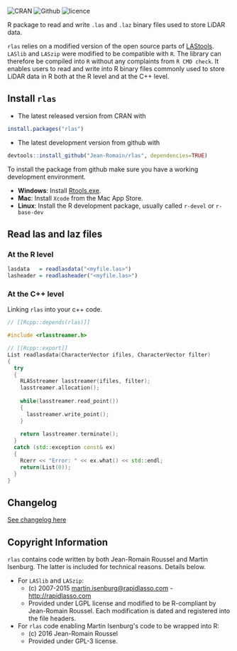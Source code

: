 ![CRAN](https://img.shields.io/badge/CRAN-1.1.9-brightgreen.svg)  ![Github](https://img.shields.io/badge/Github-1.1.9-green.svg)  ![licence](https://img.shields.io/badge/Licence-GPL--3-blue.svg)

R package to read and write `.las` and `.laz` binary files used to store LiDAR data.

`rlas` relies on a modified version of the open source parts of [LAStools](https://github.com/LAStools/LAStools). `LASlib` and `LASzip` were modified to be compatible with `R`. The library can therefore be compiled into `R` without any complaints from `R CMD check`.
It enables users to read and write into R binary files commonly used to store LiDAR data in R both at the R level and at the C++ level.

## Install `rlas`

* The latest released version from CRAN with

```r
install.packages("rlas")
```

* The latest development version from github with

```r
devtools::install_github("Jean-Romain/rlas", dependencies=TRUE)
```

To install the package from github make sure you have a working development environment.

* **Windows**: Install [Rtools.exe](https://cran.r-project.org/bin/windows/Rtools/).  
* **Mac**: Install `Xcode` from the Mac App Store.
* **Linux**: Install the R development package, usually called `r-devel` or `r-base-dev`

## Read las and laz files

### At the R level

```r
lasdata   = readlasdata("<myfile.las>")
lasheader = readlasheader("<myfile.las>")
```

### At the C++ level

Linking `rlas` into your c++ code.

```cpp
// [[Rcpp::depends(rlas)]]

#include <rlasstreamer.h>

// [[Rcpp::export]]
List readlasdata(CharacterVector ifiles, CharacterVector filter)
{
  try
  {
    RLASstreamer lasstreamer(ifiles, filter);
    lasstreamer.allocation();
  
    while(lasstreamer.read_point())
    {
      lasstreamer.write_point();
    }
  
    return lasstreamer.terminate();
  }
  catch (std::exception const& ex)
  {
    Rcerr << "Error: " << ex.what() << std::endl;
    return(List(0));
  }
}
```

## Changelog

[See changelog here](https://github.com/Jean-Romain/rlas/blob/master/NEWS.md)

## Copyright Information

`rlas` contains code written  by both Jean-Romain Roussel and Martin Isenburg. The latter is included
for technical reasons. Details below.

* For `LASlib` and `LASzip`:
  - (c) 2007-2015 martin.isenburg@rapidlasso.com - http://rapidlasso.com
  - Provided under LGPL license and modified to be R-compliant by Jean-Romain Roussel. Each modification is dated and registered into the file headers.
* For `rlas` code enabling Martin Isenburg's code to be wrapped into R:
  - (c) 2016 Jean-Romain Roussel
  - Provided under GPL-3 license.
